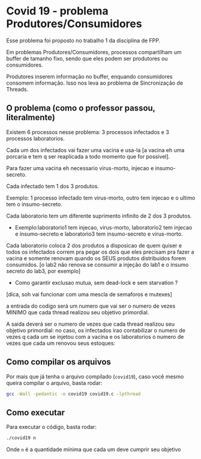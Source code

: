 # Covid 19 - problema Produtores/Consumidores

Esse problema foi proposto no trabalho 1 da disciplina de FPP.

Em problemas Produtores/Consumidores, processos compartilham um buffer de tamanho fixo, sendo que eles podem ser produtores ou consumidores.

Produtores inserem informação no buffer, enquando consumidores consomem informação. Isso nos leva ao problema de Sincronização de Threads.

## O problema (como o professor passou, literalmente)

Existem 6 processos nesse problema: 3 processos infectados e 3 processos laboratorios.

Cada um dos infectados vai fazer uma vacina e usa-la [a vacina eh uma porcaria e tem q ser reaplicada a todo momento que for possivel].

Para fazer uma vacina eh necessario virus-morto, injecao e insumo-secreto.

Cada infectado tem 1 dos 3 produtos.

Exemplo: 1 processo infectado tem virus-morto, outro tem injecao e o ultimo tem o insumo-secreto.

Cada laboratorio tem um diferente suprimento infinito de 2 dos 3 produtos.
* Exemplo:laboratorio1 tem injecao, virus-morto, laboratorio2 tem injecao e insumo-secreto e laboratorio3 tem insumo-secreto e virus-morto.

Cada laboratorio coloca 2 dos produtos a disposicao de quem quiser e todos os infectados correm pra pegar os dois que eles precisam pra fazer a vacina e somente renovam quando os SEUS produtos distribuidos forem consumidos. [o lab2 não renova se consumir a injeção do lab1 e o insumo secreto do lab3, por exemplo]


* Como garantir exclusao mutua, sem dead-lock e sem starvation ?

[dica, soh vai funcionar com uma mescla de semaforos e mutexes]

a entrada do codigo será um numero que vai ser o numero de vezes MINIMO que cada thread realizou seu objetivo primordial.

A saida deverá ser o numero de vezes que cada thread realizou seu objetivo primordial:
no caso, os infectados irao contabilizar o numero de vezes q cada um se injetou com a vacina e os laboratorios o numero de vezes que cada um renovou seus estoques:

## Como compilar os arquivos 

Por mais que já tenha o arquivo compilado (```covid19```), caso você mesmo queira compilar o arquivo, basta rodar:

```sh
gcc -Wall -pedantic -o covid19 covid19.c -lpthread
```

## Como executar

Para executar o código, basta rodar:

```sh
./covid19 n
```

Onde ```n``` é a quantidade mínima que cada um deve cumprir seu objetivo
